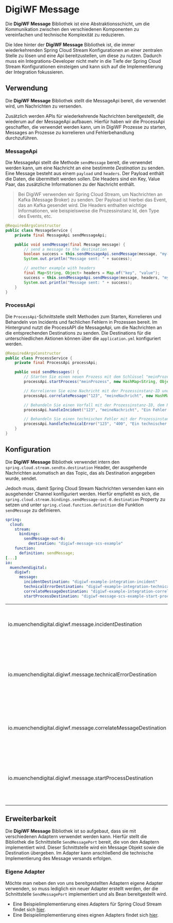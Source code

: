 # DigiWF Message

Die **DigiWF Message** Bibliothek ist eine Abstraktionsschicht, um die Kommunikation zwischen den verschiedenen Komponenten
zu vereinfachen und technische Komplexität zu reduzieren.

Die Idee hinter der **DigiWF Message** Bibliothek ist, die immer wiederkehrenden Spring Cloud Stream Konfigurationen
an einer zentralen Stelle zu lösen und eine Api bereitzustellen, um diese zu nutzen.
Dadurch muss ein Integrations-Developer nicht mehr in die Tiefe der Spring Cloud Stream Konfigurationen einsteigen und
kann sich auf die Implementierung der Integration fokussieren.

## Verwendung

Die **DigiWF Message** Bibliothek stellt die MessageApi bereit, die verwendet wird, um Nachrichten zu versenden.

Zusätzlich werden APIs für wiederkehrende Nachrichten bereitgestellt, die wiederum auf der MessageApi aufbauen.
Hierfür haben wir die ProcessApi geschaffen, die verwendet werden kann, um in DigiWF Prozesse zu starten, Messages an Prozesse zu korrelieren und Fehlerbehandlung durchzuführen.

### MessageApi

Die MessageApi stellt die Methode `sendMessage` bereit, die verwendet werden kann, um eine Nachricht an eine bestimmte *Destination* zu senden.
Eine Message besteht aus einem `payload` und `headers`.
Der Payload enthält die Daten, die übermittelt werden sollen.
Die Headers sind ein Key, Value Paar, das zusätzliche Informationen zu der Nachricht enthält.

> Bei DigiWF verwenden wir Spring Cloud Stream, um Nachrichten an Kafka (Message Broker) zu senden.
> Der Payload ist hierbei das Event, das an Kafka gesendet wird.
> Die Headers enthalten wichtige Informationen, wie beispielsweise die Prozessinstanz Id, den Type des Events, etc.

```java
@RequiredArgsConstructor
public class MessageService {
    private final MessageApi sendMessageApi;

    public void sendMessage(final Message message) {
        // send a message to the destination
        boolean success = this.sendMessageApi.sendMessage(message, "my-destination");
        System.out.println("Message sent: " + success);

        // another example with headers
        final Map<String, Object> headers = Map.of("key", "value");
        success = this.sendMessageApi.sendMessage(message, headers, "my-destination");
        System.out.println("Message sent: " + success);
    }
}
```

### ProcessApi

Die `ProcessApi`-Schnittstelle stellt Methoden zum Starten, Korrelieren und Behandeln von Incidents und fachlichen Fehlern in Prozessen bereit.
Im Hintergrund nutzt die ProcessAPI die MessageApi, um die Nachrichten an die entsprechenden Destinations zu senden.
Die Destinations für die unterschiedlichen Aktionen können über die `application.yml` konfiguriert werden.

```java
@RequiredArgsConstructor
public class ProcessService {
    private final ProcessApi processApi;

    public void sendMessages() {
        // Starten Sie einen neuen Prozess mit dem Schlüssel "meinProzess" und einigen Variablen
        processApi.startProcess("meinProzess", new HashMap<String, Object>());

        // Korrelieren Sie eine Nachricht mit der Prozessinstanz-ID und einigen Variablen
        processApi.correlateMessage("123", "meineNachricht", new HashMap<String, Object>());

        // Behandeln Sie einen Vorfall mit der Prozessinstanz-ID, dem Namen der Ursprungsnachricht und einer Fehlermeldung
        processApi.handleIncident("123", "meineNachricht", "Ein Fehler ist aufgetreten.");

        // Behandeln Sie einen technischen Fehler mit der Prozessinstanz-ID, einem Fehlercode und einer Fehlermeldung
        processApi.handleTechnicalError("123", "400", "Ein technischer Fehler ist aufgetreten.");
    }
}
```


## Konfiguration

Die **DigiWF Message** Bibliothek verwendet intern den `spring.cloud.stream.sendto.destination` Header, der ausgehende
Nachrichten automatisch an das Topic, das als Destination angegeben wurde, sendet.

Jedoch muss, damit Spring Cloud Stream Nachrichten versenden kann ein ausgehender Channel konfiguriert werden.
Hierfür empfiehlt es sich, die `spring.cloud.stream.bindings.sendMessage-out-0.destination` Property zu setzen und
unter `spring.cloud.function.definition` die Funktion `sendMessage` zu definieren.

```yaml
spring:
  cloud:
    stream:
      bindings:
        sendMessage-out-0:
          destination: "digiwf-message-scs-example"
    function:
      definition: sendMessage;
[...]
io:
  muenchendigital:
    digiwf:
      message:
        incidentDestination: "digiwf-example-integration-incident"
        technicalErrorDestination: "digiwf-example-integration-technical-error"
        correlateMessageDestination: "digiwf-example-integration-correlate-message"
        startProcessDestination: "digiwf-message-scs-example-start-process"
```

|                                                               |                                                                                   |
|---------------------------------------------------------------|-----------------------------------------------------------------------------------|
| io.muenchendigital.digiwf.message.incidentDestination         | Destination to redirect incidents to (e.g. Kafka Topic)                           |
| io.muenchendigital.digiwf.message.technicalErrorDestination   | Destination to redirect technical errors a.k.a. bpmn errors to (e.g. Kafka Topic) |
| io.muenchendigital.digiwf.message.correlateMessageDestination | Destination to send correlate messages to (e.g. Kafka Topic)                      |
| io.muenchendigital.digiwf.message.startProcessDestination     | Destination to send start process messages to (e.g. Kafka Topic)                  |



## Erweiterbarkeit

Die **DigiWF Message** Bibliothek ist so aufgebaut, dass sie mit verschiedenen Adaptern verwendet werden kann.
Hierfür stellt die Bibliothek die Schnittstelle `SendMessagePort` bereit, die von den Adaptern implementiert wird.
Dieser Schnittstelle wird ein Message Objekt sowie die Destination übergeben.
Im Adapter kann anschließend die technische Implementierung des Message versands erfolgen.

### Eigene Adapter

Möchte man neben den von uns bereitgestellten Adaptern eigene Adapter verwenden, so muss lediglich ein neuer Adapter erstellt werden,
der die Schnittstelle `SendMessagePort` implementiert und als Bean bereitgestellt wird.

- Eine Beispielimplementierung eines Adapters für Spring Cloud Stream findet sich [hier](https://github.com/it-at-m/digiwf-core/tree/dev/digiwf-libs/digiwf-message/digiwf-message-adapter-springcloudstream).
- Eine Beispielimplementierung eines eignen Adapters findet sich [hier](https://github.com/it-at-m/digiwf-core/tree/dev/digiwf-libs/digiwf-message/digiwf-message-example-simple).

